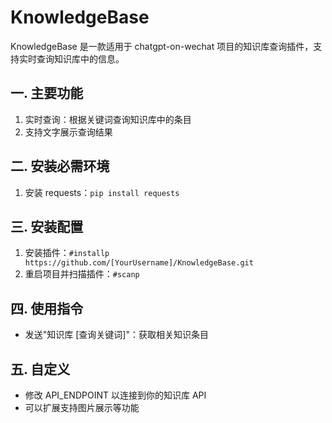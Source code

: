 # KnowledgeBase
KnowledgeBase 是一款适用于 chatgpt-on-wechat 项目的知识库查询插件，支持实时查询知识库中的信息。

## 一. 主要功能
1. 实时查询：根据关键词查询知识库中的条目
2. 支持文字展示查询结果

## 二. 安装必需环境
1. 安装 requests：`pip install requests`

## 三. 安装配置
1. 安装插件：`#installp https://github.com/[YourUsername]/KnowledgeBase.git`
2. 重启项目并扫描插件：`#scanp`

## 四. 使用指令
- 发送"知识库 [查询关键词]"：获取相关知识条目

## 五. 自定义
- 修改 API_ENDPOINT 以连接到你的知识库 API
- 可以扩展支持图片展示等功能